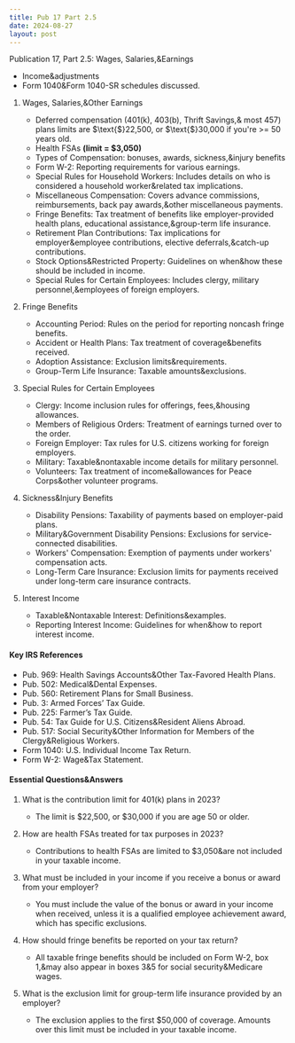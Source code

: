 ```yaml
---
title: Pub 17 Part 2.5
date: 2024-08-27
layout: post
---
```


Publication 17, Part 2.5: Wages, Salaries,&Earnings

- Income&adjustments
- Form 1040&Form 1040-SR schedules discussed.

1. Wages, Salaries,&Other Earnings

   - Deferred compensation (401(k), 403(b), Thrift Savings,& most 457) plans limits are $\text{$}22,500, or $\text{$}30,000 if you're >= 50 years old.
   - Health FSAs **(limit = $3,050)**
   - Types of Compensation: bonuses, awards, sickness,&injury benefits
   - Form W-2: Reporting requirements for various earnings.
   - Special Rules for Household Workers: Includes details on who is considered a household worker&related tax implications.
   - Miscellaneous Compensation: Covers advance commissions, reimbursements, back pay awards,&other miscellaneous payments.
   - Fringe Benefits: Tax treatment of benefits like employer-provided health plans, educational assistance,&group-term life insurance.
   - Retirement Plan Contributions: Tax implications for employer&employee contributions, elective deferrals,&catch-up contributions.
   - Stock Options&Restricted Property: Guidelines on when&how these should be included in income.
   - Special Rules for Certain Employees: Includes clergy, military personnel,&employees of foreign employers.

2. Fringe Benefits

   - Accounting Period: Rules on the period for reporting noncash fringe benefits.
   - Accident or Health Plans: Tax treatment of coverage&benefits received.
   - Adoption Assistance: Exclusion limits&requirements.
   - Group-Term Life Insurance: Taxable amounts&exclusions.

3. Special Rules for Certain Employees

   - Clergy: Income inclusion rules for offerings, fees,&housing allowances.
   - Members of Religious Orders: Treatment of earnings turned over to the order.
   - Foreign Employer: Tax rules for U.S. citizens working for foreign employers.
   - Military: Taxable&nontaxable income details for military personnel.
   - Volunteers: Tax treatment of income&allowances for Peace Corps&other volunteer programs.

4. Sickness&Injury Benefits

   - Disability Pensions: Taxability of payments based on employer-paid plans.
   - Military&Government Disability Pensions: Exclusions for service-connected disabilities.
   - Workers' Compensation: Exemption of payments under workers' compensation acts.
   - Long-Term Care Insurance: Exclusion limits for payments received under long-term care insurance contracts.

5. Interest Income

   - Taxable&Nontaxable Interest: Definitions&examples.
   - Reporting Interest Income: Guidelines for when&how to report interest income.

#### Key IRS References

- Pub. 969: Health Savings Accounts&Other Tax-Favored Health Plans.
- Pub. 502: Medical&Dental Expenses.
- Pub. 560: Retirement Plans for Small Business.
- Pub. 3: Armed Forces’ Tax Guide.
- Pub. 225: Farmer’s Tax Guide.
- Pub. 54: Tax Guide for U.S. Citizens&Resident Aliens Abroad.
- Pub. 517: Social Security&Other Information for Members of the Clergy&Religious Workers.
- Form 1040: U.S. Individual Income Tax Return.
- Form W-2: Wage&Tax Statement.

#### Essential Questions&Answers

1. What is the contribution limit for 401(k) plans in 2023?
   - The limit is \$22,500, or \$30,000 if you are age 50 or older.

2. How are health FSAs treated for tax purposes in 2023?
   - Contributions to health FSAs are limited to $3,050&are not included in your taxable income.

3. What must be included in your income if you receive a bonus or award from your employer?
   - You must include the value of the bonus or award in your income when received, unless it is a qualified employee achievement award, which has specific exclusions.

4. How should fringe benefits be reported on your tax return?
   - All taxable fringe benefits should be included on Form W-2, box 1,&may also appear in boxes 3&5 for social security&Medicare wages.

5. What is the exclusion limit for group-term life insurance provided by an employer?
   - The exclusion applies to the first $50,000 of coverage. Amounts over this limit must be included in your taxable income.
